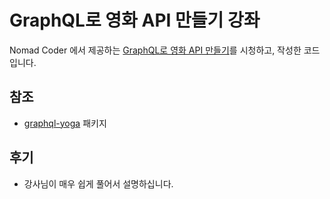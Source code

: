 # GraphQL로 영화 API 만들기 강좌

Nomad Coder 에서 제공하는 [GraphQL로 영화 API 만들기](https://academy.nomadcoders.co/courses/enrolled/357405)를 시청하고, 작성한 코드입니다.

## 참조

- [graphql-yoga](https://github.com/prisma-labs/graphql-yoga) 패키지

## 후기

- 강사님이 매우 쉽게 풀어서 설명하십니다.
